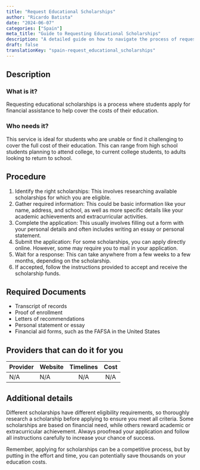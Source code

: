 ```yaml
---
title: "Request Educational Scholarships"
author: "Ricardo Batista"
date: "2024-06-07"
categories: ["Spain"]
meta_title: "Guide to Requesting Educational Scholarships"
description: "A detailed guide on how to navigate the process of requesting educational scholarships, based on information available online."
draft: false
translationKey: "spain-request_educational_scholarships"
---
```


## Description
### What is it?
Requesting educational scholarships is a process where students apply for financial assistance to help cover the costs of their education.

### Who needs it?
This service is ideal for students who are unable or find it challenging to cover the full cost of their education. This can range from high school students planning to attend college, to current college students, to adults looking to return to school.

## Procedure
1. Identify the right scholarships: This involves researching available scholarships for which you are eligible.
2. Gather required information: This could be basic information like your name, address, and school, as well as more specific details like your academic achievements and extracurricular activities.
3. Complete the application: This usually involves filling out a form with your personal details and often includes writing an essay or personal statement.
4. Submit the application: For some scholarships, you can apply directly online. However, some may require you to mail in your application.
5. Wait for a response: This can take anywhere from a few weeks to a few months, depending on the scholarship.
6. If accepted, follow the instructions provided to accept and receive the scholarship funds.

## Required Documents
- Transcript of records
- Proof of enrollment
- Letters of recommendations
- Personal statement or essay
- Financial aid forms, such as the FAFSA in the United States

## Providers that can do it for you

| Provider        |     Website     |     Timelines    |       Cost      |
| --------------- | --------------- |  :-------------: | :-------------: |
| N/A      |  N/A       |      N/A      |        N/A       |

## Additional details
Different scholarships have different eligibility requirements, so thoroughly research a scholarship before applying to ensure you meet all criteria. Some scholarships are based on financial need, while others reward academic or extracurricular achievement. Always proofread your application and follow all instructions carefully to increase your chance of success. 

Remember, applying for scholarships can be a competitive process, but by putting in the effort and time, you can potentially save thousands on your education costs.

